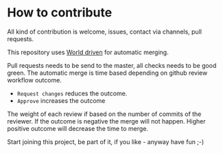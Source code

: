 # How to contribute

All kind of contribution is welcome, issues, contact via channels, pull requests.

This repository uses
[World driven](https://github.com/tooangel/worlddriven)
for automatic merging.

Pull requests needs to be send to the master, all checks needs to be good green.
The automatic merge is time based depending on github review workflow outcome.

 - `Request changes` reduces the outcome.
 - `Approve` increases the outcome

 The weight of each review if based on the number of commits of the reviewer.
 If the outcome is negative the merge will not happen. Higher positive outcome
 will decrease the time to merge.

 Start joining this project, be part of it, if you like - anyway have fun ;-)

